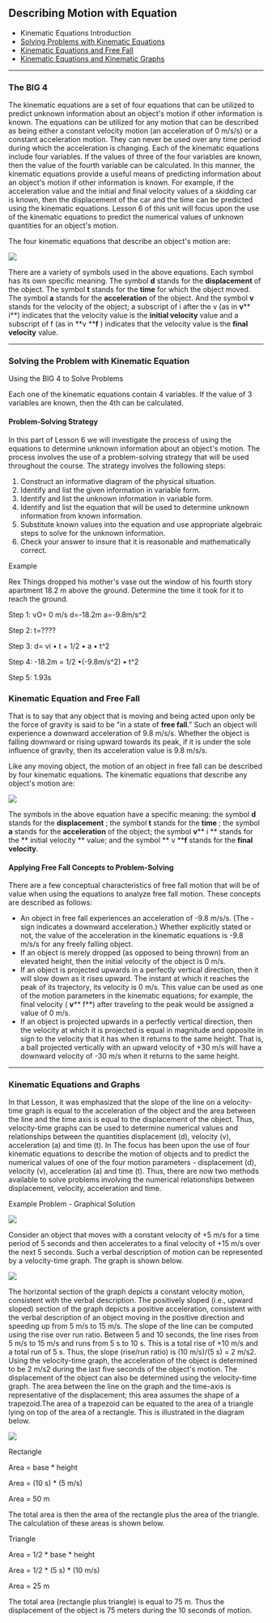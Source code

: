 ## **Describing Motion with Equation**

- Kinematic Equations Introduction
- [Solving Problems with Kinematic Equations](https://www.physicsclassroom.com/class/1DKin/Lesson-6/Kinematic-Equations-and-Problem-Solving)
- [Kinematic Equations and Free Fall](https://www.physicsclassroom.com/class/1DKin/Lesson-6/Kinematic-Equations-and-Free-Fall)
- [Kinematic Equations and Kinematic Graphs](https://www.physicsclassroom.com/class/1DKin/Lesson-6/Kinematic-Equations-and-Graphs)

---

### **The BIG 4**

The kinematic equations are a set of four equations that can be utilized to predict unknown information about an object's motion if other information is known. The equations can be utilized for any motion that can be described as being either a constant velocity motion (an acceleration of 0 m/s/s) or a constant acceleration motion. They can never be used over any time period during which the acceleration is changing. Each of the kinematic equations include four variables. If the values of three of the four variables are known, then the value of the fourth variable can be calculated. In this manner, the kinematic equations provide a useful means of predicting information about an object's motion if other information is known. For example, if the acceleration value and the initial and final velocity values of a skidding car is known, then the displacement of the car and the time can be predicted using the kinematic equations. Lesson 6 of this unit will focus upon the use of the kinematic equations to predict the numerical values of unknown quantities for an object's motion.

The four kinematic equations that describe an object's motion are:

![](/images/topics/kinematics/Picture76.gif)

There are a variety of symbols used in the above equations. Each symbol has its own specific meaning. The symbol  **d**  stands for the  **displacement**  of the object. The symbol  **t**  stands for the  **time**  for which the object moved. The symbol  **a**  stands for the  **acceleration**  of the object. And the symbol  **v**  stands for the velocity of the object; a subscript of i after the v (as in  **v**** i**) indicates that the velocity value is the **initial velocity** value and a subscript of f (as in **v ****f** ) indicates that the velocity value is the  **final velocity**  value.

---

### Solving the Problem with Kinematic Equation

Using the BIG 4 to Solve Problems

Each one of the kinematic equations contain 4 variables. If the value of 3 variables are known, then the 4th can be calculated.

#### **Problem-Solving Strategy**

In this part of Lesson 6 we will investigate the process of using the equations to determine unknown information about an object's motion. The process involves the use of a problem-solving strategy that will be used throughout the course. The strategy involves the following steps:

1. Construct an informative diagram of the physical situation.
2. Identify and list the given information in variable form.
3. Identify and list the unknown information in variable form.
4. Identify and list the equation that will be used to determine unknown information from known information.
5. Substitute known values into the equation and use appropriate algebraic steps to solve for the unknown information.
6. Check your answer to insure that it is reasonable and mathematically correct.

Example

Rex Things dropped his mother's vase out the window of his fourth story apartment 18.2 m above the ground. Determine the time it took for it to reach the ground.

Step 1: vO= 0 m/s d=-18.2m a=-9.8m/s^2

Step 2: t=????

Step 3: d= vi • t + 1/2 • a • t^2

Step 4: -18.2m = 1/2 •(-9.8m/s^2) • t^2

Step 5: 1.93s

### Kinematic Equation and Free Fall

That is to say that any object that is moving and being acted upon only be the force of gravity is said to be "in a state of  **free fall**." Such an object will experience a downward acceleration of 9.8 m/s/s. Whether the object is falling downward or rising upward towards its peak, if it is under the sole influence of gravity, then its acceleration value is 9.8 m/s/s.

Like any moving object, the motion of an object in free fall can be described by four kinematic equations. The kinematic equations that describe any object's motion are:

![](/images/topics/kinematics/Picture77.gif)

The symbols in the above equation have a specific meaning: the symbol  **d**  stands for the  **displacement** ; the symbol  **t**  stands for the  **time** ; the symbol  **a**  stands for the  **acceleration**  of the object; the symbol  **v**** i ** stands for the ** initial velocity ** value; and the symbol ** v ****f**  stands for the  **final velocity**.

#### **Applying Free Fall Concepts to Problem-Solving**

There are a few conceptual characteristics of free fall motion that will be of value when using the equations to analyze free fall motion. These concepts are described as follows:

- An object in free fall experiences an acceleration of -9.8 m/s/s. (The - sign indicates a downward acceleration.) Whether explicitly stated or not, the value of the acceleration in the kinematic equations is -9.8 m/s/s for any freely falling object.
- If an object is merely dropped (as opposed to being thrown) from an elevated height, then the initial velocity of the object is 0 m/s.
- If an object is projected upwards in a perfectly vertical direction, then it will slow down as it rises upward. The instant at which it reaches the peak of its trajectory, its velocity is 0 m/s. This value can be used as one of the motion parameters in the kinematic equations; for example, the final velocity ( **v**** f**) after traveling to the peak would be assigned a value of 0 m/s.
- If an object is projected upwards in a perfectly vertical direction, then the velocity at which it is projected is equal in magnitude and opposite in sign to the velocity that it has when it returns to the same height. That is, a ball projected vertically with an upward velocity of +30 m/s will have a downward velocity of -30 m/s when it returns to the same height.

---

### Kinematic Equations and Graphs

In that Lesson, it was emphasized that the slope of the line on a velocity-time graph is equal to the acceleration of the object and the area between the line and the time axis is equal to the displacement of the object. Thus, velocity-time graphs can be used to determine numerical values and relationships between the quantities displacement (d), velocity (v), acceleration (a) and time (t). In The focus has been upon the use of four kinematic equations to describe the motion of objects and to predict the numerical values of one of the four motion parameters - displacement (d), velocity (v), acceleration (a) and time (t). Thus, there are now two methods available to solve problems involving the numerical relationships between displacement, velocity, acceleration and time.

Example Problem - Graphical Solution

![](/images/topics/kinematics/Picture78.gif)

Consider an object that moves with a constant velocity of +5 m/s for a time period of 5 seconds and then accelerates to a final velocity of +15 m/s over the next 5 seconds. Such a verbal description of motion can be represented by a velocity-time graph. The graph is shown below.

![](/images/topics/kinematics/Picture79.gif)

The horizontal section of the graph depicts a constant velocity motion, consistent with the verbal description. The positively sloped (i.e., upward sloped) section of the graph depicts a positive acceleration, consistent with the verbal description of an object moving in the positive direction and speeding up from 5 m/s to 15 m/s. The slope of the line can be computed using the rise over run ratio. Between 5 and 10 seconds, the line rises from 5 m/s to 15 m/s and runs from 5 s to 10 s. This is a total rise of +10 m/s and a total run of 5 s. Thus, the slope (rise/run ratio) is (10 m/s)/(5 s) = 2 m/s2. Using the velocity-time graph, the acceleration of the object is determined to be 2 m/s2 during the last five seconds of the object's motion. The displacement of the object can also be determined using the velocity-time graph. The area between the line on the graph and the time-axis is representative of the displacement; this area assumes the shape of a trapezoid.The area of a trapezoid can be equated to the area of a triangle lying on top of the area of a rectangle. This is illustrated in the diagram below.

![](/images/topics/kinematics/Picture80.gif)



Rectangle

Area = base \* height

Area = (10 s) \* (5 m/s)

Area = 50 m



The total area is then the area of the rectangle plus the area of the triangle. The calculation of these areas is shown below.



Triangle

Area = 1/2 \* base \* height

Area = 1/2 \* (5 s) \* (10 m/s)

Area = 25 m



The total area (rectangle plus triangle) is equal to 75 m. Thus the displacement of the object is 75 meters during the 10 seconds of motion.